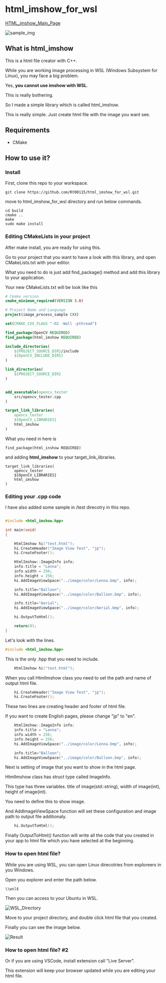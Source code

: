 # html_imshow_for_wsl


[HTML_imshow_Main_Page](https://ryo0115.github.io/html_imshow_for_wsl/html/index.html)

![sample_img](./image/html_imshow_sample.png)

## What is html_imshow

This is a html file creator with C++.

While you are working image processing in WSL (Windows Subsystem for Linux), you may face a big problem.

Yes, **you cannot use imshow with WSL**.

This is really bothering.

So I made a simple library which is called html_imshow.

This is really simple. Just create html file with the image you want see.


## Requirements

* CMake

## How to use it?

### Install

First, clone this repo to your workspace.

    git clone https://github.com/RYO0115/html_imshow_for_wsl.git


move to html_imshow_for_wsl directory and run below commands.

    cd build
    cmake ..
    make
    sudo make install


### Editing CMakeLists in your project

After make install, you are ready for using this.

Go to your project that you want to have a look with this library, and open CMakeLists.txt with your editor.

What you need to do is just add find_package() method and add this library to your application.

Your new CMakeLists.txt will be look like this

```cmake
# Cmake version
cmake_minimum_required(VERSION 3.0)

# Project Name and Language
project(image_process_sample CXX)

set(CMAKE_CXX_FLAGS "-O2 -Wall -pthread")

find_package(OpenCV REQUIRED)
find_package(html_imshow REQUIRED)

include_directories(
	${PROJECT_SOURCE_DIR}/include
    ${OpenCV_INCLUDE_DIRS}
)

link_directories(
	${PROJECT_SOURCE_DIR}
)


add_executable(opencv_tester
    src/opencv_tester.cpp
)

target_link_libraries(
    opencv_tester
    ${OpenCV_LIBRARIES}
    html_imshow
)

```

What you need in here is 

    find_package(html_inshow REQUIRED)

and adding **html_imshow** to your target_link_libraries.

    target_link_libraries(
        opencv_tester
        ${OpenCV_LIBRARIES}
        html_imshow
    )


### Editing your .cpp code

I have also added some sample in /test direcotry in this repo.

```cpp

#include <html_imshow.hpp>

int main(void)
{

    HtmlImshow hi("test.html");
    hi.CreateHeader("Image View Test", "jp");
    hi.CreateFooter();

    HtmlImshow::ImageInfo info;
    info.title = "Lenna";
    info.width = 256;
    info.height = 256;
    hi.AddImageViewSpace("../image/color/Lenna.bmp", info);

    info.title="Balloon";
    hi.AddImageViewSpace("../image/color/Balloon.bmp", info);

    info.title="Aerial";
    hi.AddImageViewSpace("../image/color/Aerial.bmp", info);

    hi.OutputToHtml();

    return(0);
}
```

Let's look with the lines.

```cpp
#include <html_imshow.hpp>
```

This is the only .hpp that you need to include.

```cpp
    HtmlImshow hi("test.html");
```

When you call HtmlImshow class you need to set the path and name of output html file.


```cpp
    hi.CreateHeader("Image View Test", "jp");
    hi.CreateFooter();
```

These two lines are creating header and footer of html file.

If you want to create English pages, please change "jp" to "en".

```cpp
    HtmlImshow::ImageInfo info;
    info.title = "Lenna";
    info.width = 256;
    info.height = 256;
    hi.AddImageViewSpace("../image/color/Lenna.bmp", info);

    info.title="Balloon";
    hi.AddImageViewSpace("../image/color/Balloon.bmp", info);
```

Next is setting of image that you want to show in the html page.

HtmlImshow class has struct type called ImageInfo.

This type has three variables. title of image(std::string), width of image(int), height of image(int).

You need to define this to show image.

And AddImageViewSpace function will set these configuration and image path to output file additionaly.


```cpp
    hi.OutputToHtml();
```

Finally OutputToHtml() function will write all the code that you created in your app to html file which you have selected at the beginning.

### How to open html file?

While you are using WSL, you can open Linux direcotries from exploreers in you Windows.

Open you explorer and enter the path below.

    \\wsl$

Then you can access to your Ubuntu in WSL.

![WSL_Directory](image/wsl_direcotry.png)

Move to your project directory, and double click html file that you created.

Finally you can see the image below.

![Result](image/html_imshow_sample.png)


### How to open html file? #2

Or if you are using VSCode, install extension call "Live Server".

This extension will keep your browser updated while you are editing your html file.

